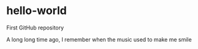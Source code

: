 # hello-world
First GitHub repository

A long long time ago, I remember when the music
used to make me smile
